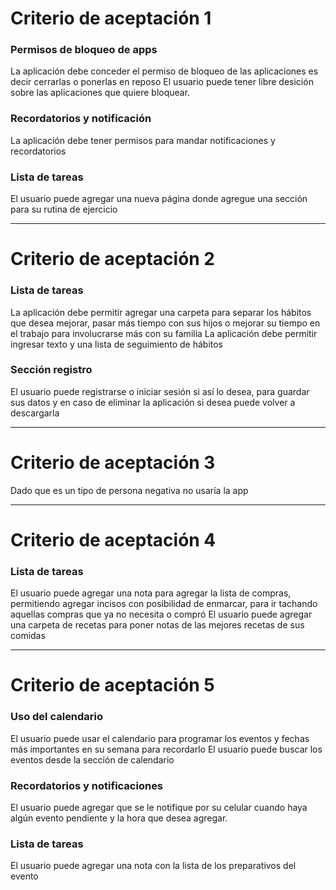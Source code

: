 # Criterio de aceptación 1
### Permisos de bloqueo de apps
La aplicación debe conceder el permiso de bloqueo de las aplicaciones es decir cerrarlas o ponerlas en reposo
El usuario puede tener libre desición sobre las aplicaciones que quiere bloquear.
### Recordatorios y notificación
La aplicación debe tener permisos para mandar notificaciones y recordatorios
### Lista de tareas
El usuario puede agregar una nueva página donde agregue una sección para su rutina de ejercicio

---
# Criterio de aceptación 2
### Lista de tareas
La aplicación debe permitir agregar una carpeta para separar los hábitos que desea mejorar, pasar más tiempo con sus hijos o mejorar su tiempo en el trabajo para involucrarse más con su familia
La aplicación debe permitir ingresar texto y una lista de seguimiento de hábitos
### Sección registro
El usuario puede registrarse o iniciar sesión si así lo desea, para guardar sus datos y en caso de eliminar la aplicación si desea puede volver a descargarla

---
# Criterio de aceptación 3
Dado que es un tipo de persona negativa no usaría la app

---
# Criterio de aceptación 4
### Lista de tareas
El usuario puede agregar una nota para agregar la lista de compras, permitiendo agregar incisos con posibilidad de enmarcar, para ir tachando aquellas compras que ya no necesita o compró
El usuario puede agregar una carpeta de recetas para poner notas de las mejores recetas de sus comidas

---
# Criterio de aceptación 5
### Uso del calendario
El usuario puede usar el calendario para programar los eventos y fechas más importantes en su semana para recordarlo
El usuario puede buscar los eventos desde la sección de calendario
### Recordatorios y notificaciones
El usuario puede agregar que se le notifique por su celular cuando haya algún evento pendiente y la hora que desea agregar.
### Lista de tareas
El usuario puede agregar una nota con la lista de los preparativos del evento

